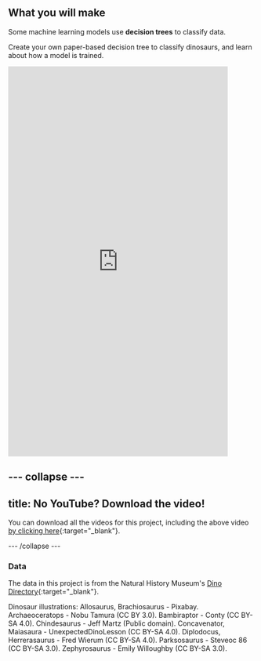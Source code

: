 ## What you will make

Some machine learning models use **decision trees** to classify data.

Create your own paper-based decision tree to classify dinosaurs, and learn about how a model is trained.

<html>
    <iframe style="max-width: 448px;" width="100%" height="796" src="https://www.youtube.com/embed/2zfJ_34_jUg?rel=0&cc_load_policy=1" frameborder="0" allow="accelerometer; autoplay; clipboard-write; encrypted-media; gyroscope; picture-in-picture; web-share" referrerpolicy="strict-origin-when-cross-origin" allowfullscreen>
    </iframe>    
</html>

--- collapse ---
---
title: No YouTube? Download the video!
---

You can download all the videos for this project, including the above video [by clicking here](https://rpf.io/p/en/decision-tree-go){:target="_blank"}. 


--- /collapse ---

### Data 

The data in this project is from the Natural History Museum's [Dino Directory](https://www.nhm.ac.uk/discover/dino-directory.html){:target="_blank"}.

Dinosaur illustrations:
Allosaurus, Brachiosaurus - Pixabay. Archaeoceratops - Nobu Tamura (CC BY 3.0). Bambiraptor - Conty (CC BY-SA 4.0). Chindesaurus - Jeff Martz (Public domain). Concavenator, Maiasaura - UnexpectedDinoLesson (CC BY-SA 4.0). Diplodocus, Herrerasaurus - Fred Wierum (CC BY-SA 4.0). Parksosaurus - Steveoc 86 (CC BY-SA 3.0). Zephyrosaurus - Emily Willoughby (CC BY-SA 3.0).